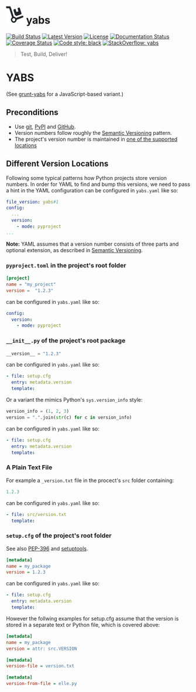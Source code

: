# ![logo](https://raw.githubusercontent.com/mar10/yabs/master/docs/sphinx/yabs_48x48.png) yabs
[![Build Status](https://travis-ci.org/mar10/yabs.svg?branch=master)](https://travis-ci.org/mar10/yabs)
[![Latest Version](https://img.shields.io/pypi/v/yabs.svg)](https://pypi.python.org/pypi/yabs/)
[![License](https://img.shields.io/pypi/l/yabs.svg)](https://github.com/mar10/yabs/blob/master/LICENSE.txt)
[![Documentation Status](https://readthedocs.org/projects/yabs/badge/?version=latest)](https://yabs.readthedocs.io/)
[![Coverage Status](https://coveralls.io/repos/github/mar10/yabs/badge.svg?branch=master)](https://coveralls.io/github/mar10/yabs?branch=master)
[![Code style: black](https://img.shields.io/badge/code%20style-black-000000.svg)](https://github.com/ambv/black)
[![StackOverflow: yabs](https://img.shields.io/badge/StackOverflow-yabs-blue.svg)](https://stackoverflow.com/questions/tagged/yabs)

> Test, Build, Deliver!


# <abbrev title="Yet Another Build Script">YABS</abbrev>


(See [grunt-yabs](https://github.com/mar10/grunt-yabs) for a JavaScript-based variant.)

## Preconditions

- Use [git](https://git-scm.com), [PyPI](https://pypi.org) and [GitHub](https://github.com).
- Version numbers follow roughly the [Semantic Versioning](https://semver.org) pattern.
- The project's version number is maintained in
  [one of the supported locations](https://yabs.readthedocs.io/)


## Different Version Locations

Following some typical patterns how Python projects store version numbers.
In order for YAML to find and bump this versions, we need to pass a hint in
the YAML configuration can be configured in `yabs.yaml` like so:
```yaml
file_version: yabs#1
config:
  ...
  version:
    - mode: pyproject
...
```


**Note:** YAML assumes that a version number consists of three parts and optional
extension, as described in [Semantic Versioning](https://semver.org).

### `pyproject.toml` in the project's root folder

```toml
[project]
name = "my_project"
version =  "1.2.3"
```
can be configured in `yabs.yaml` like so:
```yaml
config:
  version:
    - mode: pyproject
```

### `__init__.py` of the project's root package

```py
__version__ = "1.2.3"
```
can be configured in `yabs.yaml` like so:
```yaml
- file: setup.cfg
  entry: metadata.version
  template:
```
Or a variant the mimics Python's `sys.version_info` style:
```py
version_info = (1, 2, 3)
version = ".".join(str(c) for c in version_info)
```
can be configured in `yabs.yaml` like so:
```yaml
- file: setup.cfg
  entry: metadata.version
  template:
```

### A Plain Text File
For example a `_version.txt` file in the procect's `src` folder containing:
```py
1.2.3
```
can be configured in `yabs.yaml` like so:
```yaml
- file: src/version.txt
  template:
```


### `setup.cfg` of the project's root folder
See also [PEP-396](https://www.python.org/dev/peps/pep-0396/#distutils2) and [setuptools](https://setuptools.readthedocs.io/en/latest/setuptools.html#id47).
```ini
[metadata]
name = my_package
version = 1.2.3
```
can be configured in `yabs.yaml` like so:
```yaml
- file: setup.cfg
  entry: metadata.version
  template:
```

However the follwing examples for setup.cfg assume that the version is stored
in a separate text or Python file, which is covered above:
```ini
[metadata]
name = my_package
version = attr: src.VERSION
```
```ini
[metadata]
version-file = version.txt
```
```ini
[metadata]
version-from-file = elle.py
```
